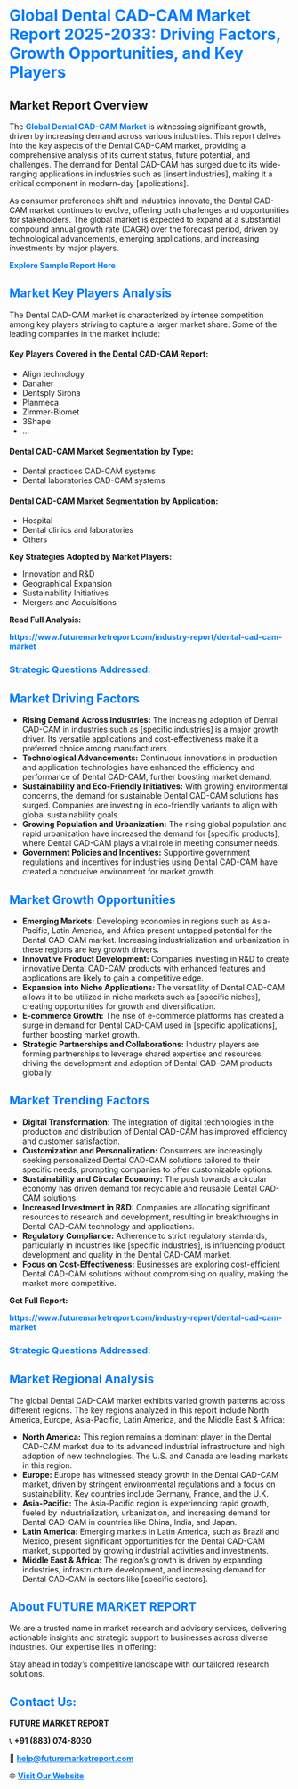 <h1 style="color: #007BFF;">Global Dental CAD-CAM Market Report 2025-2033: Driving Factors, Growth Opportunities, and Key Players</h1>

<section id="overview">
<h2>Market Report Overview</h2>
<p>The <a href="https://www.futuremarketreport.com/industry-report/dental-cad-cam-market" style="color: #007BFF; text-decoration: none;"><strong>Global Dental CAD-CAM Market</strong></a> is witnessing significant growth, driven by increasing demand across various industries. This report delves into the key aspects of the Dental CAD-CAM market, providing a comprehensive analysis of its current status, future potential, and challenges. The demand for Dental CAD-CAM has surged due to its wide-ranging applications in industries such as [insert industries], making it a critical component in modern-day [applications].</p>
<p>As consumer preferences shift and industries innovate, the Dental CAD-CAM market continues to evolve, offering both challenges and opportunities for stakeholders. The global market is expected to expand at a substantial compound annual growth rate (CAGR) over the forecast period, driven by technological advancements, emerging applications, and increasing investments by major players.</p>
</section>

<section id="overview">
<p><a href="https://www.futuremarketreport.com/request-sample/reportId=56691" style="color: #007BFF; text-decoration: none;"><strong>Explore Sample Report Here</strong></a></p>
</section>

<section id="key-players">
<h2 style="color: #007BFF;">Market Key Players Analysis</h2>
<p>The Dental CAD-CAM market is characterized by intense competition among key players striving to capture a larger market share. Some of the leading companies in the market include:</p>
<h4>Key Players Covered in the Dental CAD-CAM Report:</h4>
<ul><li>Align technology</li><li>Danaher</li><li>Dentsply Sirona</li><li>Planmeca</li><li>Zimmer-Biomet</li><li>3Shape</li><li>...</li></ul>
<h4>Dental CAD-CAM Market Segmentation by Type:</h4>
<ul><li>Dental practices CAD-CAM systems</li><li>Dental laboratories CAD-CAM systems</li></ul>

<h4>Dental CAD-CAM Market Segmentation by Application:</h4>
<ul><li>Hospital</li><li>Dental clinics and laboratories</li><li>Others</li></ul>
<p><strong>Key Strategies Adopted by Market Players:</strong></p>
<ul>
<li>Innovation and R&D</li>
<li>Geographical Expansion</li>
<li>Sustainability Initiatives</li>
<li>Mergers and Acquisitions</li>
</ul>
</section>

<section>
<p><strong>Read Full Analysis: </strong></p><a href="https://www.futuremarketreport.com/industry-report/dental-cad-cam-market" style="color: #007BFF; text-decoration: none;"><strong>https://www.futuremarketreport.com/industry-report/dental-cad-cam-market</strong></a>
<h3 style="color: #007BFF;">Strategic Questions Addressed:</h3>
</section>

<section id="driving-factors">
<h2 style="color: #007BFF;">Market Driving Factors</h2>
<ul>
<li><strong>Rising Demand Across Industries:</strong> The increasing adoption of Dental CAD-CAM in industries such as [specific industries] is a major growth driver. Its versatile applications and cost-effectiveness make it a preferred choice among manufacturers.</li>
<li><strong>Technological Advancements:</strong> Continuous innovations in production and application technologies have enhanced the efficiency and performance of Dental CAD-CAM, further boosting market demand.</li>
<li><strong>Sustainability and Eco-Friendly Initiatives:</strong> With growing environmental concerns, the demand for sustainable Dental CAD-CAM solutions has surged. Companies are investing in eco-friendly variants to align with global sustainability goals.</li>
<li><strong>Growing Population and Urbanization:</strong> The rising global population and rapid urbanization have increased the demand for [specific products], where Dental CAD-CAM plays a vital role in meeting consumer needs.</li>
<li><strong>Government Policies and Incentives:</strong> Supportive government regulations and incentives for industries using Dental CAD-CAM have created a conducive environment for market growth.</li>
</ul>
</section>

<section id="growth-opportunities">
<h2 style="color: #007BFF;">Market Growth Opportunities</h2>
<ul>
<li><strong>Emerging Markets:</strong> Developing economies in regions such as Asia-Pacific, Latin America, and Africa present untapped potential for the Dental CAD-CAM market. Increasing industrialization and urbanization in these regions are key growth drivers.</li>
<li><strong>Innovative Product Development:</strong> Companies investing in R&D to create innovative Dental CAD-CAM products with enhanced features and applications are likely to gain a competitive edge.</li>
<li><strong>Expansion into Niche Applications:</strong> The versatility of Dental CAD-CAM allows it to be utilized in niche markets such as [specific niches], creating opportunities for growth and diversification.</li>
<li><strong>E-commerce Growth:</strong> The rise of e-commerce platforms has created a surge in demand for Dental CAD-CAM used in [specific applications], further boosting market growth.</li>
<li><strong>Strategic Partnerships and Collaborations:</strong> Industry players are forming partnerships to leverage shared expertise and resources, driving the development and adoption of Dental CAD-CAM products globally.</li>
</ul>
</section>

<section id="trending-factors">
<h2 style="color: #007BFF;">Market Trending Factors</h2>
<ul>
<li><strong>Digital Transformation:</strong> The integration of digital technologies in the production and distribution of Dental CAD-CAM has improved efficiency and customer satisfaction.</li>
<li><strong>Customization and Personalization:</strong> Consumers are increasingly seeking personalized Dental CAD-CAM solutions tailored to their specific needs, prompting companies to offer customizable options.</li>
<li><strong>Sustainability and Circular Economy:</strong> The push towards a circular economy has driven demand for recyclable and reusable Dental CAD-CAM solutions.</li>
<li><strong>Increased Investment in R&D:</strong> Companies are allocating significant resources to research and development, resulting in breakthroughs in Dental CAD-CAM technology and applications.</li>
<li><strong>Regulatory Compliance:</strong> Adherence to strict regulatory standards, particularly in industries like [specific industries], is influencing product development and quality in the Dental CAD-CAM market.</li>
<li><strong>Focus on Cost-Effectiveness:</strong> Businesses are exploring cost-efficient Dental CAD-CAM solutions without compromising on quality, making the market more competitive.</li>
</ul>
</section>

<section>
<p><strong>Get Full Report: </strong></p><a href="https://www.futuremarketreport.com/industry-report/dental-cad-cam-market" style="color: #007BFF; text-decoration: none;"><strong>https://www.futuremarketreport.com/industry-report/dental-cad-cam-market</strong></a>
<h3 style="color: #007BFF;">Strategic Questions Addressed:</h3>
</section>


<section id="regional-analysis">
<h2 style="color: #007BFF;">Market Regional Analysis</h2>
<p>The global Dental CAD-CAM market exhibits varied growth patterns across different regions. The key regions analyzed in this report include North America, Europe, Asia-Pacific, Latin America, and the Middle East & Africa:</p>
<ul>
<li><strong>North America:</strong> This region remains a dominant player in the Dental CAD-CAM market due to its advanced industrial infrastructure and high adoption of new technologies. The U.S. and Canada are leading markets in this region.</li>
<li><strong>Europe:</strong> Europe has witnessed steady growth in the Dental CAD-CAM market, driven by stringent environmental regulations and a focus on sustainability. Key countries include Germany, France, and the U.K.</li>
<li><strong>Asia-Pacific:</strong> The Asia-Pacific region is experiencing rapid growth, fueled by industrialization, urbanization, and increasing demand for Dental CAD-CAM in countries like China, India, and Japan.</li>
<li><strong>Latin America:</strong> Emerging markets in Latin America, such as Brazil and Mexico, present significant opportunities for the Dental CAD-CAM market, supported by growing industrial activities and investments.</li>
<li><strong>Middle East & Africa:</strong> The region’s growth is driven by expanding industries, infrastructure development, and increasing demand for Dental CAD-CAM in sectors like [specific sectors].</li>
</ul>
</section>

<footer>
<h2 style="color: #007BFF;">About FUTURE MARKET REPORT</h2>
<p>We are a trusted name in market research and advisory services, delivering actionable insights and strategic support to businesses across diverse industries. Our expertise lies in offering:</p>

<p>Stay ahead in today’s competitive landscape with our tailored research solutions.</p>

<h2 style="color: #007BFF;">Contact Us:</h2>
<p><strong>FUTURE MARKET REPORT</strong></p>
<p>📞 <strong>+91 (883) 074-8030</strong></p>
<p>📧 <strong><a href="mailto:help@futuremarketreport.com" style="color: #007BFF;">help@futuremarketreport.com</a></strong></p>
<p>🌐 <strong><a href="https://www.futuremarketreport.com/" style="color: #007BFF;">Visit Our Website</a></strong></p>
</footer>